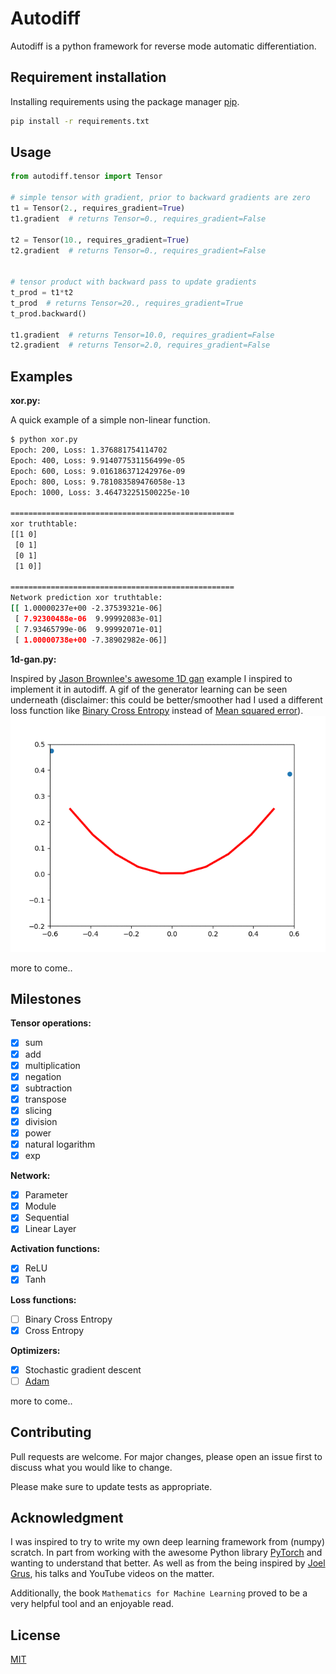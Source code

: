 # Autodiff
Autodiff is a python framework for reverse mode automatic differentiation.

## Requirement installation

Installing requirements using the package manager [pip](https://pip.pypa.io/en/stable/).

```bash
pip install -r requirements.txt
```

## Usage

```python
from autodiff.tensor import Tensor

# simple tensor with gradient, prior to backward gradients are zero
t1 = Tensor(2., requires_gradient=True)
t1.gradient  # returns Tensor=0., requires_gradient=False

t2 = Tensor(10., requires_gradient=True)
t2.gradient  # returns Tensor=0., requires_gradient=False


# tensor product with backward pass to update gradients
t_prod = t1*t2
t_prod  # returns Tensor=20., requires_gradient=True
t_prod.backward()

t1.gradient  # returns Tensor=10.0, requires_gradient=False
t2.gradient  # returns Tensor=2.0, requires_gradient=False

```
## Examples
**xor.py:**


A quick example of a simple non-linear function.
```bash
$ python xor.py
Epoch: 200, Loss: 1.376881754114702
Epoch: 400, Loss: 9.914077531156499e-05
Epoch: 600, Loss: 9.016186371242976e-09
Epoch: 800, Loss: 9.781083589476058e-13
Epoch: 1000, Loss: 3.464732251500225e-10

==================================================
xor truthtable:
[[1 0]
 [0 1]
 [0 1]
 [1 0]]

==================================================
Network prediction xor truthtable:
[[ 1.00000237e+00 -2.37539321e-06]
 [ 7.92300488e-06  9.99992083e-01]
 [ 7.93465799e-06  9.99992071e-01]
 [ 1.00000738e+00 -7.38902982e-06]]
```

**1d-gan.py:**


Inspired by [Jason Brownlee's awesome 1D gan](https://machinelearningmastery.com/how-to-develop-a-generative-adversarial-network-for-a-1-dimensional-function-from-scratch-in-keras/)
example I inspired to implement it in autodiff. A gif of the generator
learning can be seen underneath (disclaimer: this could be better/smoother
had I used a different loss function like [Binary Cross Entropy](https://en.wikipedia.org/wiki/Cross_entropy)
instead of [Mean squared error](https://en.wikipedia.org/wiki/Mean_squared_error)).
![1dgan](./imgs/1d-gan.gif)

more to come..



## Milestones
**Tensor operations:**
- [x] sum
- [x] add
- [x] multiplication
- [x] negation
- [x] subtraction
- [x] transpose
- [x] slicing
- [x] division
- [x] power
- [x] natural logarithm
- [x] exp

**Network:**
- [x] Parameter
- [x] Module
- [x] Sequential
- [x] Linear Layer

**Activation functions:**
- [x] ReLU
- [x] Tanh

**Loss functions:**
- [ ] Binary Cross Entropy
- [x] Cross Entropy

**Optimizers:**
- [x] Stochastic gradient descent
- [ ] [Adam](https://arxiv.org/abs/1412.6980)

more to come..
## Contributing
Pull requests are welcome. For major changes, please open an issue first to discuss what you would like to change.

Please make sure to update tests as appropriate.

## Acknowledgment
I was inspired to try to write my own deep learning framework from (numpy) scratch. In part from working with the awesome Python library [PyTorch](https://pytorch.org/) and wanting to understand that better. As well as from the being inspired by [Joel Grus](https://joelgrus.com/), his talks
and YouTube videos on the matter.

Additionally, the book `Mathematics for Machine Learning` proved to be a very
helpful tool and an enjoyable read.

## License
[MIT](https://choosealicense.com/licenses/mit/)